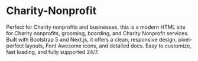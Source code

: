 # Charity-Nonprofit
Perfect for Charity nonprofits and businesses, this is a modern HTML site for Charity nonprofits, grooming, boarding, and Charity Nonprofit services. Built with Bootstrap 5 and Next.js, it offers a clean, responsive design, pixel-perfect layouts, Font Awesome icons, and detailed docs. Easy to customize, fast loading, and fully supported 24/7.
